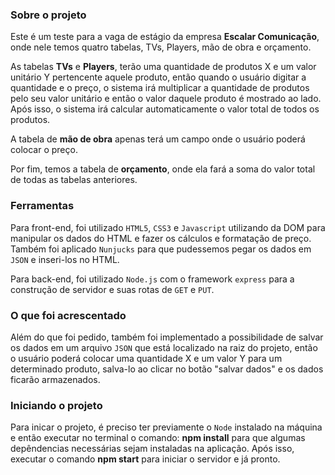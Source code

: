 ### Sobre o projeto

Este é um teste para a vaga de estágio da empresa **Escalar Comunicação**, onde nele temos quatro tabelas, TVs, Players, mão de obra e orçamento.

As tabelas **TVs** e **Players**, terão uma quantidade de produtos X e um valor unitário Y pertencente aquele produto, então quando o usuário digitar a quantidade e o preço, o sistema irá multiplicar a quantidade de produtos pelo seu valor unitário e então o valor daquele produto é mostrado ao lado. Após isso, o sistema irá calcular automaticamente o valor total de todos os produtos.

A tabela de **mão de obra** apenas terá um campo onde o usuário poderá colocar o preço.

Por fim, temos a tabela de **orçamento**, onde ela fará a soma do valor total de todas as tabelas anteriores.

### Ferramentas

Para front-end, foi utilizado `HTML5`, `CSS3` e `Javascript` utilizando da DOM para manipular os dados do HTML e fazer os cálculos e formatação de preço. Também foi aplicado `Nunjucks` para que pudessemos pegar os dados em `JSON` e inseri-los no HTML.

Para back-end, foi utilizado `Node.js` com o framework `express` para a construção de servidor e suas rotas de `GET` e `PUT`.

### O que foi acrescentado

Além do que foi pedido, também foi implementado a possibilidade de salvar os dados em um arquivo `JSON` que está localizado na raiz do projeto, então o usuário poderá colocar uma quantidade X e um valor Y para um determinado produto, salva-lo ao clicar no botão "salvar dados" e os dados ficarão armazenados.

### Iniciando o projeto

Para inicar o projeto, é preciso ter previamente o `Node` instalado na máquina e então executar no terminal o comando: **npm install** para que algumas depêndencias necessárias sejam instaladas na aplicação. Após isso, executar o comando **npm start** para iniciar o servidor e já pronto.
